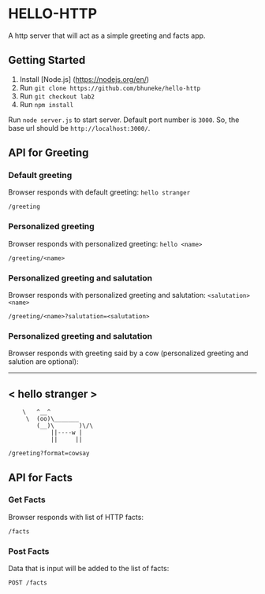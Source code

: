 # HELLO-HTTP
A http server that will act as a simple greeting and facts app.

## Getting Started
1. Install [Node.js] (https://nodejs.org/en/)
2. Run `git clone https://github.com/bhuneke/hello-http`
3. Run `git checkout lab2`
4. Run `npm install`

Run `node server.js` to start server. Default port number is `3000`. So, the base url should be `http://localhost:3000/`.

## API for Greeting

### Default greeting

Browser responds with default greeting: `hello stranger`

```
/greeting
```

### Personalized greeting

Browser responds with personalized greeting: `hello <name>`

```
/greeting/<name>
```

### Personalized greeting and salutation

Browser responds with personalized greeting and salutation: `<salutation> <name>`

```
/greeting/<name>?salutation=<salutation>
```

### Personalized greeting and salutation

Browser responds with greeting said by a cow (personalized greeting and salution are optional):
 _______________
< hello stranger >
 ---------------
        \   ^__^
         \  (oo)\_______
            (__)\       )\/\
                ||----w |
                ||     ||
```
/greeting?format=cowsay
```

## API for Facts

### Get Facts

Browser responds with list of HTTP facts:

```
/facts
```

### Post Facts

Data that is input will be added to the list of facts:

```
POST /facts
```
